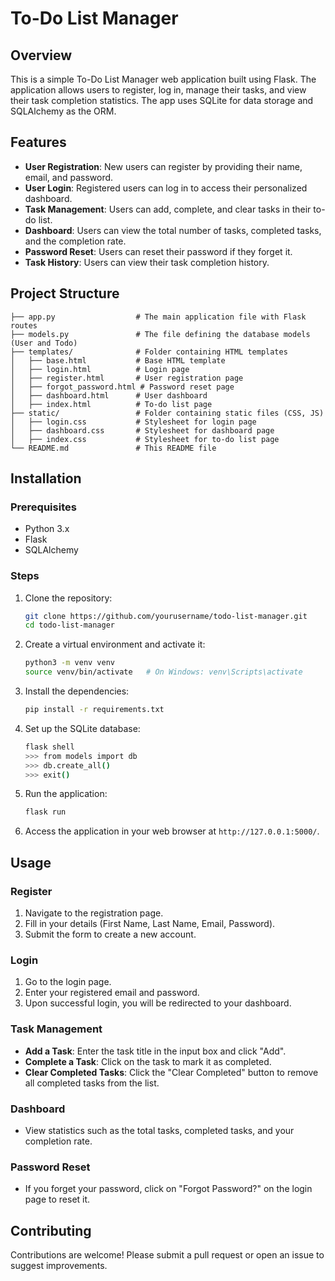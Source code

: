 # To-Do List Manager

## Overview
This is a simple To-Do List Manager web application built using Flask. The application allows users to register, log in, manage their tasks, and view their task completion statistics. The app uses SQLite for data storage and SQLAlchemy as the ORM.

## Features
- **User Registration**: New users can register by providing their name, email, and password.
- **User Login**: Registered users can log in to access their personalized dashboard.
- **Task Management**: Users can add, complete, and clear tasks in their to-do list.
- **Dashboard**: Users can view the total number of tasks, completed tasks, and the completion rate.
- **Password Reset**: Users can reset their password if they forget it.
- **Task History**: Users can view their task completion history.

## Project Structure
```
├── app.py                  # The main application file with Flask routes
├── models.py               # The file defining the database models (User and Todo)
├── templates/              # Folder containing HTML templates
│   ├── base.html           # Base HTML template
│   ├── login.html          # Login page
│   ├── register.html       # User registration page
│   ├── forgot_password.html # Password reset page
│   ├── dashboard.html      # User dashboard
│   ├── index.html          # To-do list page
├── static/                 # Folder containing static files (CSS, JS)
│   ├── login.css           # Stylesheet for login page
│   ├── dashboard.css       # Stylesheet for dashboard page
│   ├── index.css           # Stylesheet for to-do list page
└── README.md               # This README file
```

## Installation

### Prerequisites
- Python 3.x
- Flask
- SQLAlchemy

### Steps
1. Clone the repository:
   ```bash
   git clone https://github.com/yourusername/todo-list-manager.git
   cd todo-list-manager
   ```

2. Create a virtual environment and activate it:
   ```bash
   python3 -m venv venv
   source venv/bin/activate   # On Windows: venv\Scripts\activate
   ```

3. Install the dependencies:
   ```bash
   pip install -r requirements.txt
   ```

4. Set up the SQLite database:
   ```bash
   flask shell
   >>> from models import db
   >>> db.create_all()
   >>> exit()
   ```

5. Run the application:
   ```bash
   flask run
   ```

6. Access the application in your web browser at `http://127.0.0.1:5000/`.

## Usage

### Register
1. Navigate to the registration page.
2. Fill in your details (First Name, Last Name, Email, Password).
3. Submit the form to create a new account.

### Login
1. Go to the login page.
2. Enter your registered email and password.
3. Upon successful login, you will be redirected to your dashboard.

### Task Management
- **Add a Task**: Enter the task title in the input box and click "Add".
- **Complete a Task**: Click on the task to mark it as completed.
- **Clear Completed Tasks**: Click the "Clear Completed" button to remove all completed tasks from the list.

### Dashboard
- View statistics such as the total tasks, completed tasks, and your completion rate.

### Password Reset
- If you forget your password, click on "Forgot Password?" on the login page to reset it.

## Contributing
Contributions are welcome! Please submit a pull request or open an issue to suggest improvements.

```
